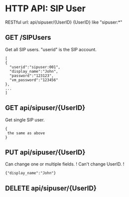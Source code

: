 # HTTP API: SIP User # 
RESTful url:  api/sipuser/{UserID}      {UserID} like "sipuser:*"

## GET /SIPUsers ##
Get all SIP users. "userid" is the SIP account.
```
[
{
  "userid":"sipuser:001",
  "display_name":"John",
  "password":"123123",
  "vm_password":"123456"
},
...
]
```
## GET api/sipuser/{UserID} ##
Get single SIP user.

```
{
 the same as above
}
```

## PUT api/sipuser/{UserID} ##
Can change one or multiple fields. 
! Can't change UserID. !

```
{"display_name":"John"}
```

## DELETE api/sipuser/{UserID} ##


